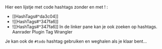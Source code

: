 Hier een lijstje met code hashtags zonder en met ! :
- [[HashTags#^da3c04]]
- ![[HashTags#^347fa6]]
- ![[HashTags#^347fa6]]
In de linker pane kan je ook zoeken op hashtags.
Aanrader Plugin Tag Wrangler

Je kan ook de `#todo` hashtag gebruiken en weghalen als je klaar bent...


